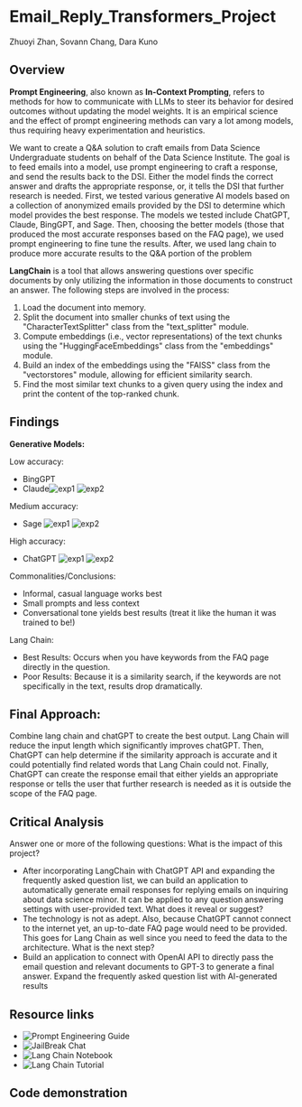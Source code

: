 # Email_Reply_Transformers_Project
Zhuoyi Zhan, Sovann Chang, Dara Kuno

## Overview	
**Prompt Engineering**, also known as **In-Context Prompting**, refers to methods for how to communicate with LLMs to steer its behavior for desired outcomes without updating the model weights. It is an empirical science and the effect of prompt engineering methods can vary a lot among models, thus requiring heavy experimentation and heuristics.

We want to create a Q&A solution to craft emails from Data Science Undergraduate students on behalf of the Data Science Institute.  The goal is to feed emails into a model, use prompt engineering to craft a response, and send the results back to the DSI.  Either the model finds the correct answer and drafts the appropriate response, or, it tells the DSI that further research is needed.
First, we tested various generative AI models based on a collection of anonymized emails provided by the DSI to determine which model provides the best response.  The models we tested include ChatGPT, Claude, BingGPT, and Sage.  Then, choosing the  better models (those that produced the most accurate responses based on the FAQ page), we used prompt engineering to fine tune the results.  After, we used lang chain to produce more accurate results to the Q&A portion of the problem

**LangChain** is a tool that allows answering questions over specific documents by only utilizing the information in those documents to construct an answer. The following steps are involved in the process:
1. Load the document into memory.
2. Split the document into smaller chunks of text using the "CharacterTextSplitter" class from the "text_splitter" module.
3. Compute embeddings (i.e., vector representations) of the text chunks using the "HuggingFaceEmbeddings" class from the "embeddings" module.
4. Build an index of the embeddings using the "FAISS" class from the "vectorstores" module, allowing for efficient similarity search.
5. Find the most similar text chunks to a given query using the index and print the content of the top-ranked chunk.

## Findings
**Generative Models:**
	
Low accuracy:
* BingGPT	
* Claude![exp1](https://poe.com/s/2bVVKW3rn9qgmfS7bbTq) ![exp2](https://poe.com/s/ZkLhjtam31IZiwnBIl34)

Medium accuracy:
* Sage ![exp1](https://poe.com/s/NdsKGQuyAjWgW3KklRnV) ![exp2](https://poe.com/s/DMrg9Ca6vIBk5TpXkujO)

High accuracy:
 * ChatGPT ![exp1](https://poe.com/s/dx8Nep1p8GQviwy8S7rZ) ![exp2](https://poe.com/s/fhZP7avLBdmoFy3VWwMD)

Commonalities/Conclusions: 
 * Informal, casual language works best
 * Small prompts and less context
 * Conversational tone yields best results (treat it like the human it was trained to be!)

Lang Chain:
- Best Results: Occurs when you have keywords from the FAQ page directly in the question.
- Poor Results: Because it is a similarity search, if the keywords are not specifically in the text, results drop dramatically.

## Final Approach:
Combine lang chain and chatGPT to create the best output.  Lang Chain will reduce the input length which significantly improves chatGPT.  Then, ChatGPT can help determine if the similarity approach is accurate and it could potentially find related words that Lang Chain could not.  Finally, ChatGPT can create the response email that either yields an appropriate response or tells the user that further research is needed as it is outside the scope of the FAQ page.

## Critical Analysis
Answer one or more of the following questions: 
What is the impact of this project?
-  After incorporating LangChain with ChatGPT API and expanding the frequently asked question list, we can build an application to automatically generate email responses for replying emails on inquiring about data science minor. It can be applied to any question answering settings with user-provided text.
What does it reveal or suggest?
- The technology is not as adept.  Also, because ChatGPT cannot connect to the internet yet, an up-to-date FAQ page would need to be provided.  This goes for Lang Chain as well since you need to feed the data to the architecture.
What is the next step?
- Build an application to connect with OpenAI API to directly pass the email question and relevant documents to GPT-3 to generate a final answer.
Expand the frequently asked question list with AI-generated results


## Resource links
- ![Prompt Engineering Guide](https://github.com/dair-ai/Prompt-Engineering-Guide)
- ![JailBreak Chat](https://www.jailbreakchat.com/)
- ![Lang Chain Notebook](https://github.com/hwchase17/langchain)
- ![Lang Chain Tutorial](https://www.python-engineer.com/posts/langchain-crash-course/)

## Code demonstration	

